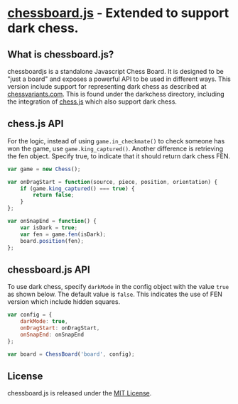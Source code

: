 [chessboard.js](http://chessboardjs.com) - Extended to support dark chess.
==================================================

What is chessboard.js?
--------------------------------------

chessboardjs is a standalone Javascript Chess Board. It is designed to be "just a board" and exposes a powerful API to be used in different ways. This version include support for representing dark chess as described at [chessvariants.com](http://www.chessvariants.com/incinf.dir/darkness.html).
This is found under the darkchess directory, including the integration of [chess.js](https://github.com/jhlywa/chess.js) which also support dark chess.

chess.js API
--------------------------------------

For the logic, instead of using `game.in_checkmate()` to check someone has
won the game, use `game.king_captured()`.
Another difference is retrieving the fen object. Specify true, to indicate
that it should return dark chess FEN.

```Javascript
var game = new Chess();

var onDragStart = function(source, piece, position, orientation) {
    if (game.king_captured() === true) {
        return false;
    }
};

var onSnapEnd = function() {
    var isDark = true;
    var fen = game.fen(isDark);
    board.position(fen);
};
```

chessboard.js API
---------------------------------------

To use dark chess, specify `darkMode` in the config object with the value `true`
as shown below. The default value is `false`.
This indicates the use of FEN version which include hidden squares.

```Javascript
var config = {
    darkMode: true,
    onDragStart: onDragStart,
    onSnapEnd: onSnapEnd
};

var board = ChessBoard('board', config);
```

License
--------------------------------------

chessboard.js is released under the [MIT License](https://github.com/oakmac/chessboardjs/blob/master/LICENSE).
